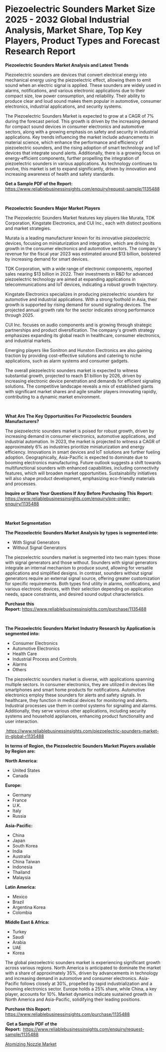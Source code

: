 <p><h1>Piezoelectric Sounders Market Size 2025 - 2032 Global Industrial Analysis, Market Share, Top Key Players, Product Types and Forecast Research Report</h1></p><p><strong>Piezoelectric Sounders Market Analysis and Latest Trends</strong></p>
<p><p>Piezoelectric sounders are devices that convert electrical energy into mechanical energy using the piezoelectric effect, allowing them to emit sound when an electric signal is applied. These sounders are widely used in alarms, notifications, and various electronic applications due to their compact size, low power consumption, and reliability. Their ability to produce clear and loud sound makes them popular in automotive, consumer electronics, industrial applications, and security systems.</p><p>The Piezoelectric Sounders Market is expected to grow at a CAGR of 7% during the forecast period. This growth is driven by the increasing demand for compact sound devices in consumer electronics and automotive sectors, along with a growing emphasis on safety and security in industrial applications. Key trends influencing the market include advancements in material science, which enhance the performance and efficiency of piezoelectric sounders, and the rising adoption of smart technology and IoT devices that integrate sound alerts. Additionally, there is a growing focus on energy-efficient components, further propelling the integration of piezoelectric sounders in various applications. As technology continues to evolve, this market is set to expand significantly, driven by innovation and increasing awareness of health and safety standards.</p></p>
<p><strong>Get a Sample PDF of the Report:&nbsp;</strong> <a href="https://www.reliablebusinessinsights.com/enquiry/request-sample/1135488?utm_campaign=2306&utm_medium=2&utm_source=Github&utm_content=ia&utm_term=09042025&utm_id=piezoelectric-sounders">https://www.reliablebusinessinsights.com/enquiry/request-sample/1135488</a></p>
<p>&nbsp;</p>
<p><strong>Piezoelectric Sounders Major Market Players</strong></p>
<p><p>The Piezoelectric Sounders Market features key players like Murata, TDK Corporation, Kingstate Electronics, and CUI Inc., each with distinct positions and market strategies. </p><p>Murata is a leading manufacturer known for its innovative piezoelectric devices, focusing on miniaturization and integration, which are driving its growth in the consumer electronics and automotive sectors. The company's revenue for the fiscal year 2023 was estimated around $13 billion, bolstered by increasing demand for smart devices.</p><p>TDK Corporation, with a wide range of electronic components, reported sales nearing $13 billion in 2022. Their investments in R&D for advanced piezoelectric technology are aimed at expanding applications in telecommunications and IoT devices, indicating a robust growth trajectory.</p><p>Kingstate Electronics specializes in producing piezoelectric sounders for automotive and industrial applications. With a strong foothold in Asia, their growth is supported by rising demand for sound signaling devices. The projected annual growth rate for the sector indicates strong performance through 2025.</p><p>CUI Inc. focuses on audio components and is growing through strategic partnerships and product diversification. The company's growth strategy emphasizes expanding its global reach in healthcare, consumer electronics, and industrial markets.</p><p>Emerging players like Sonitron and Hunston Electronics are also gaining traction by providing cost-effective solutions and catering to niche applications, such as alarm systems and consumer gadgets.</p><p>The overall piezoelectric sounders market is expected to witness substantial growth, projected to reach $1 billion by 2026, driven by increasing electronic device penetration and demands for efficient signaling solutions. The competitive landscape reveals a mix of established giants with significant market shares and agile smaller players innovating rapidly, contributing to a dynamic market environment.</p></p>
<p>&nbsp;</p>
<p><strong>What Are The Key Opportunities For Piezoelectric Sounders Manufacturers?</strong></p>
<p><p>The piezoelectric sounders market is poised for robust growth, driven by increasing demand in consumer electronics, automotive applications, and industrial automation. In 2023, the market is projected to witness a CAGR of approximately 6% as industries prioritize miniaturization and energy efficiency. Innovations in smart devices and IoT solutions are further fueling adoption. Geographically, Asia-Pacific is expected to dominate due to booming electronics manufacturing. Future outlook suggests a shift towards multifunctional sounders with enhanced capabilities, including connectivity features, which will broaden market opportunities. Sustainability initiatives will also shape product development, emphasizing eco-friendly materials and processes.</p></p>
<p><strong>Inquire or Share Your Questions If Any Before Purchasing This Report:</strong> <a href="https://www.reliablebusinessinsights.com/enquiry/pre-order-enquiry/1135488?utm_campaign=2306&utm_medium=2&utm_source=Github&utm_content=ia&utm_term=09042025&utm_id=piezoelectric-sounders">https://www.reliablebusinessinsights.com/enquiry/pre-order-enquiry/1135488</a></p>
<p>&nbsp;</p>
<p><strong>Market Segmentation</strong></p>
<p><strong>The Piezoelectric Sounders Market Analysis by types is segmented into:</strong></p>
<p><ul><li>With Signal Generators</li><li>Without Signal Generators</li></ul></p>
<p><p>The piezoelectric sounders market is segmented into two main types: those with signal generators and those without. Sounders with signal generators integrate an internal mechanism to produce sound, allowing for versatile applications and simplified designs. In contrast, sounders without signal generators require an external signal source, offering greater customization for specific requirements. Both types find utility in alarms, notifications, and various electronic devices, with their selection depending on application needs, space constraints, and desired sound output characteristics.</p></p>
<p><strong>Purchase this Report:&nbsp;</strong><a href="https://www.reliablebusinessinsights.com/purchase/1135488?utm_campaign=2306&utm_medium=2&utm_source=Github&utm_content=ia&utm_term=09042025&utm_id=piezoelectric-sounders">https://www.reliablebusinessinsights.com/purchase/1135488</a></p>
<p>&nbsp;</p>
<p><strong>The Piezoelectric Sounders Market Industry Research by Application is segmented into:</strong></p>
<p><ul><li>Consumer Electronics</li><li>Automotive Electronics</li><li>Health Care</li><li>Industrial Process and Controls</li><li>Alarms</li><li>Others</li></ul></p>
<p><p>The piezoelectric sounders market is diverse, with applications spanning multiple sectors. In consumer electronics, they are utilized in devices like smartphones and smart home products for notifications. Automotive electronics employ these sounders for alerts and safety signals. In healthcare, they function in medical devices for monitoring and alerts. Industrial processes use them in control systems for signaling and alarms. Additionally, they serve various other applications, including security systems and household appliances, enhancing product functionality and user interaction.</p></p>
<p><a href="https://www.reliablebusinessinsights.com/piezoelectric-sounders-market-in-global-r1135488?utm_campaign=2306&utm_medium=2&utm_source=Github&utm_content=ia&utm_term=09042025&utm_id=piezoelectric-sounders">&nbsp;https://www.reliablebusinessinsights.com/piezoelectric-sounders-market-in-global-r1135488</a></p>
<p><strong>In terms of Region, the Piezoelectric Sounders Market Players available by Region are:</strong></p>
<p>
    <p> <strong> North America: </strong>
        <ul>
            <li>United States</li>
            <li>Canada</li>
        </ul>
        </p> 
    <p> <strong> Europe: </strong>
        <ul>
            <li>Germany</li>
            <li>France</li>
            <li>U.K.</li>
            <li>Italy</li>
            <li>Russia</li>
        </ul>
        </p> 
    <p> <strong> Asia-Pacific: </strong>
        <ul>
            <li>China</li>
            <li>Japan</li>
            <li>South Korea</li>
            <li>India</li>
            <li>Australia</li>
            <li>China Taiwan</li>
            <li>Indonesia</li>
            <li>Thailand</li>
            <li>Malaysia</li>
        </ul>
        </p> 
    <p> <strong> Latin America: </strong>
        <ul>
            <li>Mexico</li>
            <li>Brazil</li>
            <li>Argentina Korea</li>
            <li>Colombia</li>
        </ul>
        </p> 
    <p> <strong> Middle East & Africa: </strong>
        <ul>
            <li>Turkey</li>
            <li>Saudi</li>
            <li>Arabia</li>
            <li>UAE</li>
            <li>Korea</li>
        </ul>
    </p>
    </p>
<p><p>The global piezoelectric sounders market is experiencing significant growth across various regions. North America is anticipated to dominate the market with a share of approximately 35%, driven by advancements in technology and increasing demand in automotive and consumer electronics. Asia-Pacific follows closely at 30%, propelled by rapid industrialization and a booming electronics sector. Europe holds a 25% share, while China, a key player, accounts for 10%. Market dynamics indicate sustained growth in North America and Asia-Pacific, solidifying their leading positions.</p></p>
<p><strong>Purchase this Report: </strong><a href="https://www.reliablebusinessinsights.com/purchase/1135488?utm_campaign=2306&utm_medium=2&utm_source=Github&utm_content=ia&utm_term=09042025&utm_id=piezoelectric-sounders">https://www.reliablebusinessinsights.com/purchase/1135488</a></p>
<p>&nbsp;<strong>Get a Sample PDF of the Report:&nbsp;&nbsp;</strong><a href="https://www.reliablebusinessinsights.com/enquiry/request-sample/1135488?utm_campaign=2306&utm_medium=2&utm_source=Github&utm_content=ia&utm_term=09042025&utm_id=piezoelectric-sounders">https://www.reliablebusinessinsights.com/enquiry/request-sample/1135488</a></p>
<p><strong></strong></p>
<p><p><a href="https://github.com/trenkkwasek84/Market-Research-Report-List-1/blob/main/atomizing-nozzle-market.md?utm_campaign=2306&utm_medium=2&utm_source=Github&utm_content=ia&utm_term=09042025&utm_id=piezoelectric-sounders">Atomizing Nozzle Market</a></p></p>